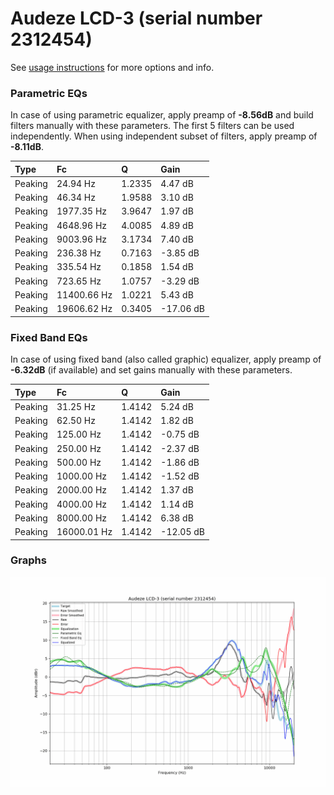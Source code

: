 # Audeze LCD-3 (serial number 2312454)
See [usage instructions](https://github.com/jaakkopasanen/AutoEq#usage) for more options and info.

### Parametric EQs
In case of using parametric equalizer, apply preamp of **-8.56dB** and build filters manually
with these parameters. The first 5 filters can be used independently.
When using independent subset of filters, apply preamp of **-8.11dB**.

| Type    | Fc          |      Q | Gain      |
|:--------|:------------|:-------|:----------|
| Peaking | 24.94 Hz    | 1.2335 | 4.47 dB   |
| Peaking | 46.34 Hz    | 1.9588 | 3.10 dB   |
| Peaking | 1977.35 Hz  | 3.9647 | 1.97 dB   |
| Peaking | 4648.96 Hz  | 4.0085 | 4.89 dB   |
| Peaking | 9003.96 Hz  | 3.1734 | 7.40 dB   |
| Peaking | 236.38 Hz   | 0.7163 | -3.85 dB  |
| Peaking | 335.54 Hz   | 0.1858 | 1.54 dB   |
| Peaking | 723.65 Hz   | 1.0757 | -3.29 dB  |
| Peaking | 11400.66 Hz | 1.0221 | 5.43 dB   |
| Peaking | 19606.62 Hz | 0.3405 | -17.06 dB |

### Fixed Band EQs
In case of using fixed band (also called graphic) equalizer, apply preamp of **-6.32dB**
(if available) and set gains manually with these parameters.

| Type    | Fc          |      Q | Gain      |
|:--------|:------------|:-------|:----------|
| Peaking | 31.25 Hz    | 1.4142 | 5.24 dB   |
| Peaking | 62.50 Hz    | 1.4142 | 1.82 dB   |
| Peaking | 125.00 Hz   | 1.4142 | -0.75 dB  |
| Peaking | 250.00 Hz   | 1.4142 | -2.37 dB  |
| Peaking | 500.00 Hz   | 1.4142 | -1.86 dB  |
| Peaking | 1000.00 Hz  | 1.4142 | -1.52 dB  |
| Peaking | 2000.00 Hz  | 1.4142 | 1.37 dB   |
| Peaking | 4000.00 Hz  | 1.4142 | 1.14 dB   |
| Peaking | 8000.00 Hz  | 1.4142 | 6.38 dB   |
| Peaking | 16000.01 Hz | 1.4142 | -12.05 dB |

### Graphs
![](./Audeze%20LCD-3%20(serial%20number%202312454).png)